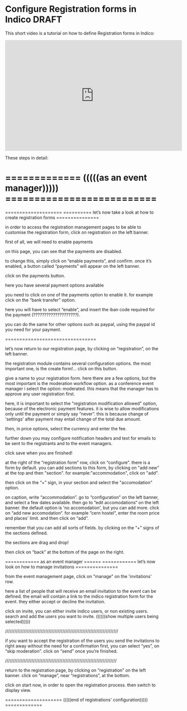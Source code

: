 # Configure Registration forms in Indico DRAFT

This short video is a tutorial on how to define Registration forms in Indico:

<iframe width="576" height="360" frameborder="0" src="https://cds.cern.ch/video/2275648?showTitle=true" allowfullscreen></iframe>

These steps in detail:


============= (((((as an event manager))))) ==========================
====================
====================
========== let’s now take a look at how to create registration forms ===============


in order to access the registration management pages to be able to customise the registration form, click on registration on the left banner.


first of all, we will need to enable payments


on this page, you can see that the payments are disabled.

to change this, simply click on “enable payments”, and confirm.
once it’s enabled, a button called “payments” will appear on the left banner.

click on the payments button.

here you have several payment options available 

you need to click on one of the payments option to enable it. for example click on the “bank transfer” option.

here you will have to select “enable”, and insert the iban code required for the payment (????????????????????).

you can do the same for other options such as paypal, using the paypal id you need for your payment.

================================


let’s now return to our registration page, by clicking on “registration”, on the left banner.

the registration module contains several configuration options. the most important one, is the create form!... click on this button.




give a name to your registration form.
here there are a few options, but the most important is the moderation workflow option.
as a conference event manager i select the option: moderated. this means that the manager has to approve any user registration first.


here, it is important to select the "registration modification allowed" option, because of the electronic payment features. it is wise to allow modifications only until the payment or simply say “never”.
this is because change of 'settings' after payment may entail change of the total due amount.



then, in price options, select the currency and enter the fee.

further down you may configure notification headers and text for emails to be sent to the registrants and to the event managers.

 click save when you are finished!


at the right of the “registration form” row, click on “configure”. there is a form by default.
you can add sections to this form, by clicking on "add new" at the top and then "section".
for example:"accommodation", click on "add".

   then click on the “+” sign, in your section and select the "accomodation" option. 

on caption, write “accommodation”. 
go to “configuration” on the left banner, and select a few dates available.
then go to “edit accomodations“ on the left banner.
the default option is 'no accomodation', but you can add more. 
click on “add new accomodation“. for example “cern hostel“, enter the room price and places' limit.
 and then click on “add”.

remember that you can add all sorts of fields. by clicking on the “+” signs of the sections defined. 

the sections are drag and drop!

then click on “back” at the bottom of the page on the right.

============ as an event manager ======
============ let’s now look on how to manage invitations ===============

from the event management page, click on "manage" on the 'invitations' row.

here a list of people that will receive an email invitation to the event can be defined. the email will contain a link to the indico registration form for the event. 
they either accept or decline the invitation.






click on invite, you can either invite indico users, or non existing users.
search and add the users you want to invite. ((((((show multiple users being selected)))))



/////////////////////////////////////////////////////////////////////////

if you want to accept the registration of the users you send the invitations to right away without the need for a confirmation first, you can select “yes”, on “skip moderation”.
click on “send” once you’re finished.

////////////////////////////////////////////////////////////////////////


return to the registration page, by clicking on “registration” on the left banner. click on “manage”, near “registrations”, at the bottom.

click on start now, in order to open the registration process.
then switch to display view.

==================== (((((end of registrations' configuration))))) =============